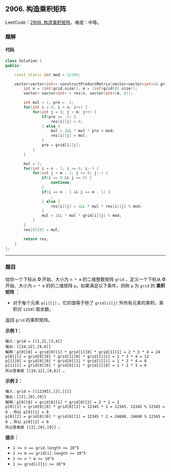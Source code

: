 ## 2906. 构造乘积矩阵

LeetCode：[2906. 构造乘积矩阵](https://leetcode.cn/problems/construct-product-matrix/)，难度：中等。

### 题解

#### 代码

```c++
class Solution {
public:

    const static int mod = 12345;

    vector<vector<int>> constructProductMatrix(vector<vector<int>>& grid) {
        int n = (int)grid.size(), m = (int)grid[0].size();
        vector< vector<int> > res(n, vector<int>(m, 0));

        int mul = 1, pre = -1;
        for(int i = 0; i < n; i++) {
            for(int j = 0; j < m; j++) {
                if(pre == -1) {
                    res[i][j] = 0;
                } else {
                    mul = 1LL * mul * pre % mod;
                    res[i][j] = mul;
                }
                pre = grid[i][j];
            }
        }

        mul = 1;
        for(int i = n - 1; i >= 0; i--) {
            for(int j = m - 1; j >= 0; j--) {
                if(i == 0 && j == 0) {
                    continue;
                }
                if(i == n - 1 && j == m - 1) {
                    ;
                } else {
                    res[i][j] = 1LL * mul * res[i][j] % mod;
                }
                mul = 1LL * mul * grid[i][j] % mod;
            }
        }
        res[0][0] = mul;

        return res;
    }
};
```



---



### 题目

给你一个下标从 **0** 开始、大小为 `n * m` 的二维整数矩阵 `grid` ，定义一个下标从 **0** 开始、大小为 `n * m` 的的二维矩阵 `p`。如果满足以下条件，则称 `p` 为 `grid` 的 **乘积矩阵** ：

- 对于每个元素 `p[i][j]` ，它的值等于除了 `grid[i][j]` 外所有元素的乘积。乘积对 `12345` 取余数。

返回 `grid` 的乘积矩阵。

 

**示例 1：**

```
输入：grid = [[1,2],[3,4]]
输出：[[24,12],[8,6]]
解释：p[0][0] = grid[0][1] * grid[1][0] * grid[1][1] = 2 * 3 * 4 = 24
p[0][1] = grid[0][0] * grid[1][0] * grid[1][1] = 1 * 3 * 4 = 12
p[1][0] = grid[0][0] * grid[0][1] * grid[1][1] = 1 * 2 * 4 = 8
p[1][1] = grid[0][0] * grid[0][1] * grid[1][0] = 1 * 2 * 3 = 6
所以答案是 [[24,12],[8,6]] 。
```

**示例 2：**

```
输入：grid = [[12345],[2],[1]]
输出：[[2],[0],[0]]
解释：p[0][0] = grid[0][1] * grid[0][2] = 2 * 1 = 2
p[0][1] = grid[0][0] * grid[0][2] = 12345 * 1 = 12345. 12345 % 12345 = 0 ，所以 p[0][1] = 0
p[0][2] = grid[0][0] * grid[0][1] = 12345 * 2 = 24690. 24690 % 12345 = 0 ，所以 p[0][2] = 0
所以答案是 [[2],[0],[0]] 。
```

 

**提示：**

- `1 <= n == grid.length <= 10^5`
- `1 <= m == grid[i].length <= 10^5`
- `2 <= n * m <= 10^5`
- `1 <= grid[i][j] <= 10^9`


